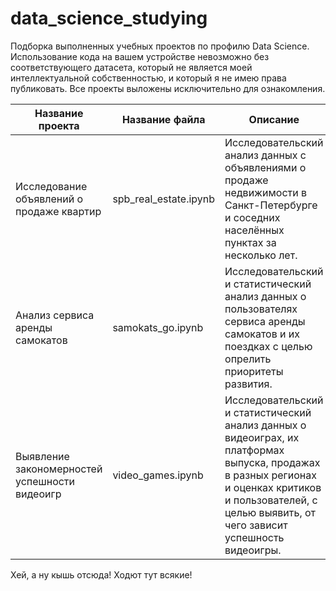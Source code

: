 # data_science_studying
Подборка выполненных учебных проектов по профилю Data Science. 
Использование кода на вашем устройстве невозможно без соответствующего датасета, который не является моей интеллектуальной собственностью, и который я не имею права публиковать. Все проекты выложены исключительно для ознакомления.

Название проекта|Название файла|Описание
---|---|---
Исследование объявлений о продаже квартир|spb_real_estate.ipynb|Исследовательский анализ данных с объявлениями о продаже недвижимости в Санкт-Петербурге и соседних населённых пунктах за несколько лет.
Анализ сервиса аренды самокатов|samokats_go.ipynb|Исследовательский и статистический анализ данных о пользователях сервиса аренды самокатов и их поездках с целью опрелить приоритеты развития.
Выявление закономерностей успешности видеоигр|video_games.ipynb|Исследовательский и статистический анализ данных о видеоиграх, их платформах выпуска, продажах в разных регионах и оценках критиков и пользователей, с целью выявить, от чего зависит успешность видеоигры.

Хей, а ну кышь отсюда! Ходют тут всякие!